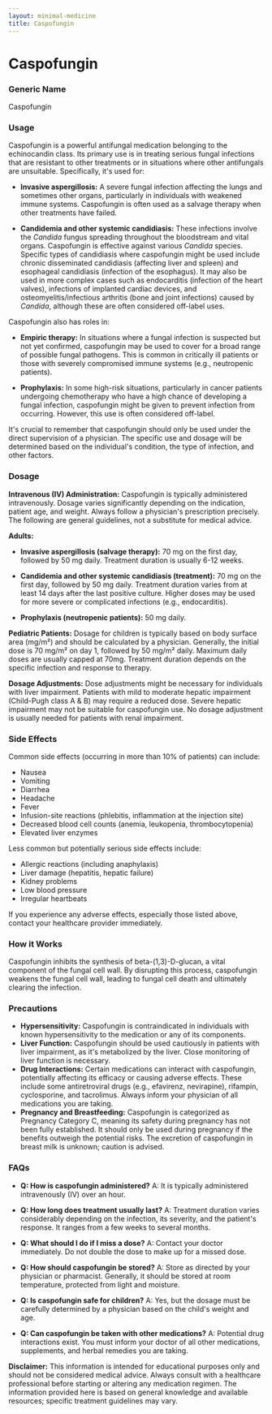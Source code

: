 ```yaml
---
layout: minimal-medicine
title: Caspofungin
---
```


# Caspofungin
### Generic Name
Caspofungin

### Usage

Caspofungin is a powerful antifungal medication belonging to the echinocandin class.  Its primary use is in treating serious fungal infections that are resistant to other treatments or in situations where other antifungals are unsuitable.  Specifically, it's used for:

* **Invasive aspergillosis:** A severe fungal infection affecting the lungs and sometimes other organs, particularly in individuals with weakened immune systems.  Caspofungin is often used as a salvage therapy when other treatments have failed.

* **Candidemia and other systemic candidiasis:**  These infections involve the *Candida* fungus spreading throughout the bloodstream and vital organs. Caspofungin is effective against various *Candida* species.  Specific types of candidiasis where caspofungin might be used include chronic disseminated candidiasis (affecting liver and spleen) and esophageal candidiasis (infection of the esophagus).  It may also be used in more complex cases such as endocarditis (infection of the heart valves), infections of implanted cardiac devices, and osteomyelitis/infectious arthritis (bone and joint infections) caused by *Candida*, although these are often considered off-label uses.


Caspofungin also has roles in:

* **Empiric therapy:** In situations where a fungal infection is suspected but not yet confirmed, caspofungin may be used to cover for a broad range of possible fungal pathogens. This is common in critically ill patients or those with severely compromised immune systems (e.g., neutropenic patients).

* **Prophylaxis:** In some high-risk situations, particularly in cancer patients undergoing chemotherapy who have a high chance of developing a fungal infection, caspofungin might be given to prevent infection from occurring.  However, this use is often considered off-label.


It's crucial to remember that caspofungin should only be used under the direct supervision of a physician.  The specific use and dosage will be determined based on the individual's condition, the type of infection, and other factors.

### Dosage

**Intravenous (IV) Administration:** Caspofungin is typically administered intravenously.  Dosage varies significantly depending on the indication, patient age, and weight.  Always follow a physician's prescription precisely.  The following are general guidelines, not a substitute for medical advice.

**Adults:**

* **Invasive aspergillosis (salvage therapy):**  70 mg on the first day, followed by 50 mg daily.  Treatment duration is usually 6-12 weeks.

* **Candidemia and other systemic candidiasis (treatment):** 70 mg on the first day, followed by 50 mg daily. Treatment duration varies from at least 14 days after the last positive culture.  Higher doses may be used for more severe or complicated infections (e.g., endocarditis).

* **Prophylaxis (neutropenic patients):** 50 mg daily.


**Pediatric Patients:** Dosage for children is typically based on body surface area (mg/m²) and should be calculated by a physician.  Generally, the initial dose is 70 mg/m² on day 1, followed by 50 mg/m² daily. Maximum daily doses are usually capped at 70mg.  Treatment duration depends on the specific infection and response to therapy.

**Dosage Adjustments:** Dose adjustments might be necessary for individuals with liver impairment.  Patients with mild to moderate hepatic impairment (Child-Pugh class A & B) may require a reduced dose. Severe hepatic impairment may not be suitable for caspofungin use.  No dosage adjustment is usually needed for patients with renal impairment.

### Side Effects

Common side effects (occurring in more than 10% of patients) can include:

* Nausea
* Vomiting
* Diarrhea
* Headache
* Fever
* Infusion-site reactions (phlebitis, inflammation at the injection site)
* Decreased blood cell counts (anemia, leukopenia, thrombocytopenia)
* Elevated liver enzymes

Less common but potentially serious side effects include:

* Allergic reactions (including anaphylaxis)
* Liver damage (hepatitis, hepatic failure)
* Kidney problems
* Low blood pressure
* Irregular heartbeats


If you experience any adverse effects, especially those listed above, contact your healthcare provider immediately.

### How it Works

Caspofungin inhibits the synthesis of beta-(1,3)-D-glucan, a vital component of the fungal cell wall. By disrupting this process, caspofungin weakens the fungal cell wall, leading to fungal cell death and ultimately clearing the infection.

### Precautions

* **Hypersensitivity:** Caspofungin is contraindicated in individuals with known hypersensitivity to the medication or any of its components.
* **Liver Function:**  Caspofungin should be used cautiously in patients with liver impairment, as it's metabolized by the liver. Close monitoring of liver function is necessary.
* **Drug Interactions:**  Certain medications can interact with caspofungin, potentially affecting its efficacy or causing adverse effects.  These include some antiretroviral drugs (e.g., efavirenz, nevirapine), rifampin, cyclosporine, and tacrolimus.  Always inform your physician of all medications you are taking.
* **Pregnancy and Breastfeeding:** Caspofungin is categorized as Pregnancy Category C, meaning its safety during pregnancy has not been fully established.  It should only be used during pregnancy if the benefits outweigh the potential risks.  The excretion of caspofungin in breast milk is unknown; caution is advised.

### FAQs

* **Q: How is caspofungin administered?**  A: It is typically administered intravenously (IV) over an hour.

* **Q: How long does treatment usually last?** A: Treatment duration varies considerably depending on the infection, its severity, and the patient's response. It ranges from a few weeks to several months.

* **Q: What should I do if I miss a dose?** A: Contact your doctor immediately. Do not double the dose to make up for a missed dose.

* **Q: How should caspofungin be stored?** A: Store as directed by your physician or pharmacist. Generally, it should be stored at room temperature, protected from light and moisture.

* **Q: Is caspofungin safe for children?** A: Yes, but the dosage must be carefully determined by a physician based on the child's weight and age.

* **Q: Can caspofungin be taken with other medications?** A: Potential drug interactions exist. You must inform your doctor of all other medications, supplements, and herbal remedies you are taking.


**Disclaimer:** This information is intended for educational purposes only and should not be considered medical advice. Always consult with a healthcare professional before starting or altering any medication regimen.  The information provided here is based on general knowledge and available resources;  specific treatment guidelines may vary.
